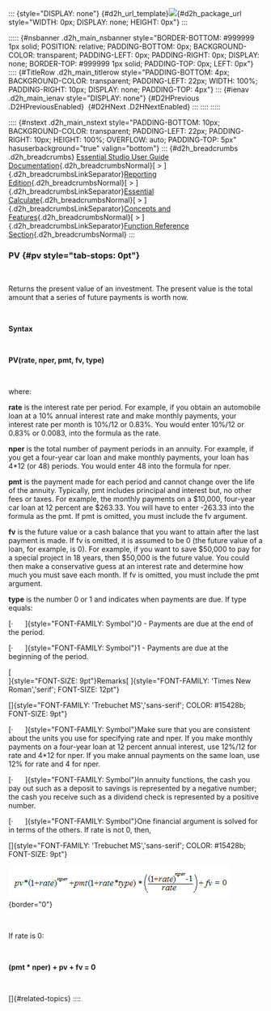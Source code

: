 ::: {style="DISPLAY: none"}
[](ms-xhelp:///?Id=d2h_url_template){#d2h_url_template}![](!package_url!){#d2h_package_url style="WIDTH: 0px; DISPLAY: none; HEIGHT: 0px"}
:::

::::: {#nsbanner .d2h_main_nsbanner style="BORDER-BOTTOM: #999999 1px solid; POSITION: relative; PADDING-BOTTOM: 0px; BACKGROUND-COLOR: transparent; PADDING-LEFT: 0px; PADDING-RIGHT: 0px; DISPLAY: none; BORDER-TOP: #999999 1px solid; PADDING-TOP: 0px; LEFT: 0px"}
:::: {#TitleRow .d2h_main_titlerow style="PADDING-BOTTOM: 4px; BACKGROUND-COLOR: transparent; PADDING-LEFT: 22px; WIDTH: 100%; PADDING-RIGHT: 10px; DISPLAY: none; PADDING-TOP: 4px"}
::: {#ienav .d2h_main_ienav style="DISPLAY: none"}
[](ms-xhelp:///?Id=16bf5533-471e-4866-aa96-eaf256221f83){#D2HPrevious .D2HPreviousEnabled}  [](ms-xhelp:///?Id=88a61b46-2a85-471a-b6dc-1b56685229d1){#D2HNext .D2HNextEnabled}
:::
::::
:::::

:::: {#nstext .d2h_main_nstext style="PADDING-BOTTOM: 10px; BACKGROUND-COLOR: transparent; PADDING-LEFT: 22px; PADDING-RIGHT: 10px; HEIGHT: 100%; OVERFLOW: auto; PADDING-TOP: 5px" hasuserbackground="true" valign="bottom"}
::: {#d2h_breadcrumbs .d2h_breadcrumbs}
[Essential Studio User Guide Documentation](ms-xhelp:///?Id=12457748-09e3-4d74-a240-8e049cedf030){.d2h_breadcrumbsNormal}[ \> ]{.d2h_breadcrumbsLinkSeparator}[Reporting Edition](ms-xhelp:///?Id=027aa5b6-6676-4f93-ad23-c20e8c45792e){.d2h_breadcrumbsNormal}[ \> ]{.d2h_breadcrumbsLinkSeparator}[Essential Calculate](ms-xhelp:///?Id=2ea52c7f-a332-43bd-9ca7-2ea0898ff54e){.d2h_breadcrumbsNormal}[ \> ]{.d2h_breadcrumbsLinkSeparator}[Concepts and Features](ms-xhelp:///?Id=91222e44-d3ca-4392-8f0f-41bd2ae3dd3f){.d2h_breadcrumbsNormal}[ \> ]{.d2h_breadcrumbsLinkSeparator}[Function Reference Section](ms-xhelp:///?Id=64c2cb3d-2548-4fe4-b0d1-0c2249ee26c8){.d2h_breadcrumbsNormal}
:::

### PV {#pv style="tab-stops: 0pt"}

 

Returns the present value of an investment. The present value is the total amount that a series of future payments is worth now.

 

**Syntax**

 

**PV(rate, nper, pmt, fv, type)**

 

where:

**rate** is the interest rate per period. For example, if you obtain an automobile loan at a 10% annual interest rate and make monthly payments, your interest rate per month is 10%/12 or 0.83%. You would enter 10%/12 or 0.83% or 0.0083, into the formula as the rate.

**nper** is the total number of payment periods in an annuity. For example, if you get a four-year car loan and make monthly payments, your loan has 4\*12 (or 48) periods. You would enter 48 into the formula for nper.

**pmt** is the payment made for each period and cannot change over the life of the annuity. Typically, pmt includes principal and interest but, no other fees or taxes. For example, the monthly payments on a \$10,000, four-year car loan at 12 percent are \$263.33. You will have to enter -263.33 into the formula as the pmt. If pmt is omitted, you must include the fv argument.

**fv** is the future value or a cash balance that you want to attain after the last payment is made. If fv is omitted, it is assumed to be 0 (the future value of a loan, for example, is 0). For example, if you want to save \$50,000 to pay for a special project in 18 years, then \$50,000 is the future value. You could then make a conservative guess at an interest rate and determine how much you must save each month. If fv is omitted, you must include the pmt argument.

**type** is the number 0 or 1 and indicates when payments are due. If type equals:

[·      ]{style="FONT-FAMILY: Symbol"}0 - Payments are due at the end of the period.

[·      ]{style="FONT-FAMILY: Symbol"}1 - Payments are due at the beginning of the period.

[\
]{style="FONT-SIZE: 9pt"}Remarks[ ]{style="FONT-FAMILY: 'Times New Roman','serif'; FONT-SIZE: 12pt"}

[]{style="FONT-FAMILY: 'Trebuchet MS','sans-serif'; COLOR: #15428b; FONT-SIZE: 9pt"} 

[·      ]{style="FONT-FAMILY: Symbol"}Make sure that you are consistent about the units you use for specifying rate and nper. If you make monthly payments on a four-year loan at 12 percent annual interest, use 12%/12 for rate and 4\*12 for nper. If you make annual payments on the same loan, use 12% for rate and 4 for nper.

[·      ]{style="FONT-FAMILY: Symbol"}In annuity functions, the cash you pay out such as a deposit to savings is represented by a negative number; the cash you receive such as a dividend check is represented by a positive number.

[·      ]{style="FONT-FAMILY: Symbol"}One financial argument is solved for in terms of the others. If rate is not 0, then,

[]{style="FONT-FAMILY: 'Trebuchet MS','sans-serif'; COLOR: #15428b; FONT-SIZE: 9pt"} 

![](ImagesExt/image18_80.png){border="0"}

 

If rate is 0:

 

**(pmt \* nper) + pv + fv = 0**

 

[]{#related-topics}
::::
